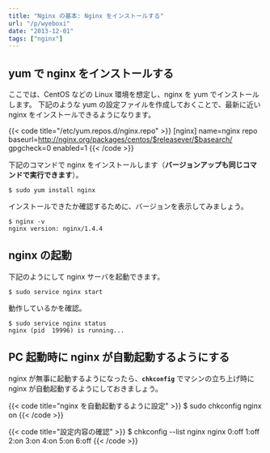 ```yaml
---
title: "Nginx の基本: Nginx をインストールする"
url: "/p/wyeboxi"
date: "2013-12-01"
tags: ["nginx"]
---
```


yum で nginx をインストールする
----

ここでは、CentOS などの Linux 環境を想定し、nginx を yum でインストールします。
下記のような yum の設定ファイルを作成しておくことで、最新に近い nginx をインストールできるようになります。

{{< code title="/etc/yum.repos.d/nginx.repo" >}}
[nginx]
name=nginx repo
baseurl=http://nginx.org/packages/centos/$releasever/$basearch/
gpgcheck=0
enabled=1
{{< /code >}}

下記のコマンドで nginx をインストールします（**バージョンアップも同じコマンドで実行できます**）。

```
$ sudo yum install nginx
```

インストールできたか確認するために、バージョンを表示してみましょう。

```
$ nginx -v
nginx version: nginx/1.4.4
```


nginx の起動
----

下記のようにして nginx サーバを起動できます。

```
$ sudo service nginx start
```

動作しているかを確認。

```
$ sudo service nginx status
nginx (pid  19996) is running...
```


PC 起動時に nginx が自動起動するようにする
----

nginx が無事に起動するようになったら、**`chkconfig`** でマシンの立ち上げ時に nginx が自動起動するようにしておきましょう。

{{< code title="nginx を自動起動するように設定" >}}
$ sudo chkconfig nginx on
{{< /code >}}

{{< code title="設定内容の確認" >}}
$ chkconfig --list nginx
nginx               0:off     1:off     2:on     3:on     4:on     5:on     6:off
{{< /code >}}

